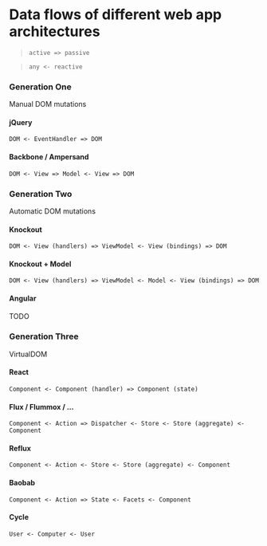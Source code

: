 # Data flows of different web app architectures

> `active => passive`

> `any <- reactive`

### Generation One

Manual DOM mutations

#### jQuery

`DOM <- EventHandler => DOM`

#### Backbone / Ampersand

`DOM <- View => Model <- View => DOM`

### Generation Two

Automatic DOM mutations

#### Knockout
`DOM <- View (handlers) => ViewModel <- View (bindings) => DOM`

#### Knockout + Model
`DOM <- View (handlers) => ViewModel <- Model <- View (bindings) => DOM`

#### Angular
TODO

### Generation Three

VirtualDOM

#### React
`Component <- Component (handler) => Component (state)`

#### Flux / Flummox / ...
`Component <- Action => Dispatcher <- Store <- Store (aggregate) <- Component`

#### Reflux
`Component <- Action <- Store <- Store (aggregate) <- Component`

#### Baobab 
`Component <- Action => State <- Facets <- Component`

#### Cycle
`User <- Computer <- User`
